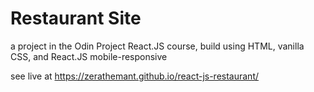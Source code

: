 # Restaurant Site

a project in the Odin Project React.JS course, build using HTML, vanilla CSS, and React.JS
mobile-responsive

see live at https://zerathemant.github.io/react-js-restaurant/

